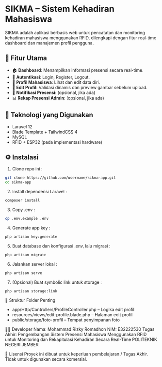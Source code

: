 # SIKMA – Sistem Kehadiran Mahasiswa

SIKMA adalah aplikasi berbasis web untuk pencatatan dan monitoring kehadiran mahasiswa menggunakan RFID, dilengkapi dengan fitur real-time dashboard dan manajemen profil pengguna.

## 🚀 Fitur Utama

- 🏠 **Dashboard**: Menampilkan informasi presensi secara real-time.
- 👤 **Autentikasi**: Login, Register, Logout.
- 📝 **Profil Mahasiswa**: Lihat dan edit data diri.
- 📸 **Edit Profil**: Validasi dinamis dan preview gambar sebelum upload.
- 🔔 **Notifikasi Presensi**: (opsional, jika ada)
- 📊 **Rekap Presensi Admin**: (opsional, jika ada)

## 🧱 Teknologi yang Digunakan

- Laravel 12
- Blade Template + TailwindCSS 4
- MySQL
- RFID + ESP32 (pada implementasi hardware)

## ⚙️ Instalasi

1. Clone repo ini :

```bash
git clone https://github.com/username/sikma-app.git
cd sikma-app
```

2. Install dependensi Laravel :

```bash
composer install
```

3. Copy .env :

```bash
cp .env.example .env
```

4. Generate app key :

```bash
php artisan key:generate
```

5. Buat database dan konfigurasi .env, lalu migrasi :

```bash
php artisan migrate
```

6. Jalankan server lokal :

```bash
php artisan serve
```

7. (Opsional) Buat symbolic link untuk storage :

```bash
php artisan storage:link
```

📂 Struktur Folder Penting
- app/Http/Controllers/ProfileController.php – Logika edit profil
- resources/views/edit-profile.blade.php – Halaman edit profil
- public/storage/foto-profil – Tempat penyimpanan foto

👨‍💻 Developer
Nama: Mohammad Rizky Romadhon
NIM: E32222530
Tugas Akhir: Pengembangan Sistem Presensi Mahasiswa Menggunakan RFID untuk Monitoring dan Rekapitulasi Kehadiran Secara Real-Time
POLITEKNIK NEGERI JEMBER

📄 Lisensi
Proyek ini dibuat untuk keperluan pembelajaran / Tugas Akhir. Tidak untuk digunakan secara komersial.
